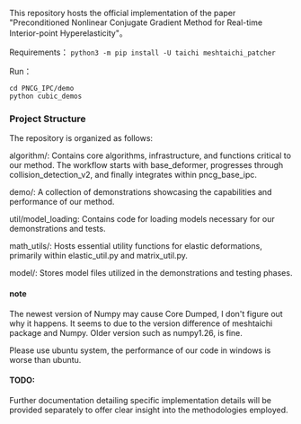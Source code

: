 This repository hosts the official implementation of the paper 
"Preconditioned Nonlinear Conjugate Gradient Method for Real-time Interior-point Hyperelasticity"。

Requirements：
```python3 -m pip install -U taichi meshtaichi_patcher```

Run：
```
cd PNCG_IPC/demo
python cubic_demos
```

### Project Structure
The repository is organized as follows:

algorithm/: Contains core algorithms, infrastructure, and functions critical to our method.
The workflow starts with base_deformer, progresses through collision_detection_v2, and finally integrates within pncg_base_ipc.

demo/: A collection of demonstrations showcasing the capabilities and performance of our method.

util/model_loading: Contains code for loading models necessary for our demonstrations and tests.

math_utils/: Hosts essential utility functions for elastic deformations, primarily within elastic_util.py and matrix_util.py.

model/: Stores model files utilized in the demonstrations and testing phases.

#### note
The newest version of Numpy may cause Core Dumped, I don't figure out why it happens. It seems to due to the version difference of meshtaichi package and Numpy. Older version such as numpy1.26, is fine.


Please use ubuntu system, the performance of our code in windows is worse than ubuntu.

#### TODO:
Further documentation detailing specific implementation details will be provided separately to offer clear insight into the methodologies employed.


